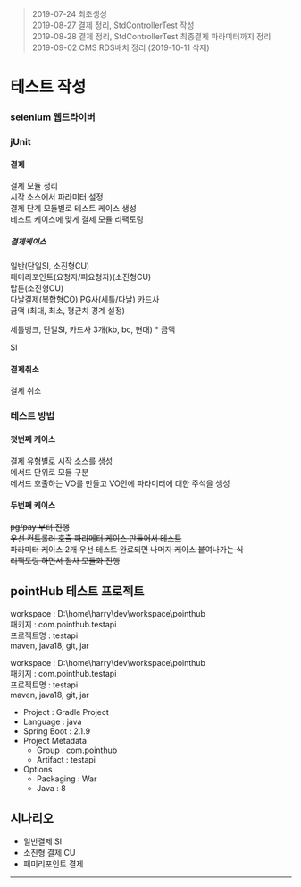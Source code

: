 > 2019-07-24 최초생성  
> 2019-08-27 결제 정리, StdControllerTest 작성  
> 2019-08-28 결제 정리, StdControllerTest 최종결제 파라미터까지 정리  
> 2019-09-02 CMS RDS배치 정리 (2019-10-11 삭제)

테스트 작성
===========

### selenium 웹드라이버

### jUnit

#### 결제

결제 모듈 정리  
시작 소스에서 파라미터 설정  
결제 단계 모듈별로 테스트 케이스 생성  
테스트 케이스에 맞게 결제 모듈 리팩토링

##### 결제케이스

일반(단일SI, 소진형CU)  
패미리포인트(요청자/피요청자)(소진형CU)  
탑툰(소진형CU)  
다날결제(복합형CO) PG사(세틀/다날) 카드사  
금액 (최대, 최소, 평균치 경계 설정)

세틀뱅크, 단일SI, 카드사 3개(kb, bc, 현대) * 금액

SI

#### 결제취소

결제 취소

### 테스트 방법

#### 첫번째 케이스

결제 유형별로 시작 소스를 생성  
메서드 단위로 모듈 구분  
메서드 호출하는 VO를 만들고 VO안에 파라미터에 대한 주석을 생성

#### 두번째 케이스

~~pg/pay 부터 진행  
우선 컨트롤러 호출 파라메터 케이스 만들어서 테스트  
파라미터 케이스 2개 우선 테스트 완료되면 나머지 케이스 붙여나가는 식  
리팩토링 하면서 점차 모듈화 진행~~

pointHub 테스트 프로젝트
------------------------

workspace : D:\home\harry\dev\workspace\pointhub  
패키지 : com.pointhub.testapi  
프로젝트명 : testapi  
maven, java18, git, jar

workspace : D:\home\harry\dev\workspace\pointhub  
패키지 : com.pointhub.testapi  
프로젝트명 : testapi  
maven, java18, git, jar

-	Project : Gradle Project
-	Language : java
-	Spring Boot : 2.1.9
-	Project Metadata
	-	Group : com.pointhub
	-	Artifact : testapi
-	Options
	-	Packaging : War
	-	Java : 8

시나리오
--------

-	일반결제 SI
-	소진형 결제 CU
-	패미리포인트 결제

---
